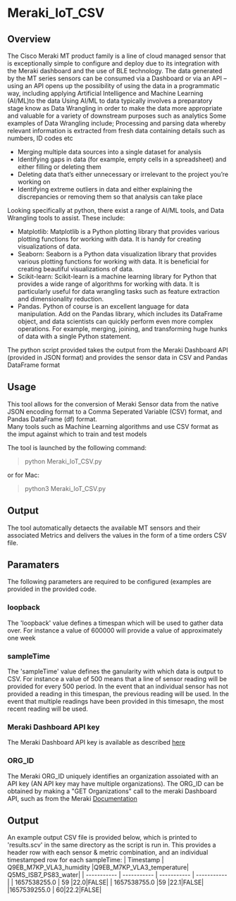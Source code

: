 # Meraki_IoT_CSV
## Overview
The Cisco Meraki MT product family is a line of cloud managed sensor that is exceptionally simple to configure and deploy due to its integration with the Meraki dashboard and the use of BLE technology. The data generated by the MT series sensors can be consumed via a Dashboard or via an API – using an API opens up the possibility of using the data in a programmatic way, including applying Artificial  Intelligence and Machine Learning (AI/ML)to the data
Using AI/ML to data typically involves a preparatory stage know as Data Wrangling in order to make the data more appropriate and valuable for a variety of downstream purposes such as analytics
Some examples of Data Wrangling include;
Processing and parsing data whereby relevant information is extracted from fresh data containing details such as numbers, ID codes etc
- Merging multiple data sources into a single dataset for analysis
- Identifying gaps in data (for example, empty cells in a spreadsheet) and either filling or deleting them
- Deleting data that’s either unnecessary or irrelevant to the project you’re working on
- Identifying extreme outliers in data and either explaining the discrepancies or removing them so that analysis can take place

Looking specifically at python, there exist a range of AI/ML tools, and Data Wrangling tools to assist. These include:


- Matplotlib: Matplotlib is a Python plotting library that provides various plotting functions for working with data. It is handy for creating visualizations of data.
- Seaborn: Seaborn is a Python data visualization library that provides various plotting functions for working with data. It is beneficial for creating beautiful visualizations of data.
- Scikit-learn: Scikit-learn is a machine learning library for Python that provides a wide range of algorithms for working with data. It is particularly useful for data wrangling tasks such as feature extraction and dimensionality reduction.
- Pandas. Python of course is an excellent language for data manipulation. Add on the Pandas library, which includes its DataFrame object, and data scientists can quickly perform even more complex operations. For example, merging, joining, and transforming huge hunks of data with a single Python statement.

The python script provided takes the output from the Meraki Dashboard API (provided in JSON format) and provides the sensor data in CSV and Pandas DataFrame format


## Usage
This tool allows for the conversion of Meraki Sensor data from the native JSON encoding format to a Comma Seperated Variable (CSV) format, and Pandas DataFrame (df) format.  
Many tools such as Machine Learning algorithms and use CSV format as the imput against which to train and test models

The tool is launched by the following command:  
> python Meraki_IoT_CSV.py    

or for Mac:  
> python3 Meraki_IoT_CSV.py 


## Output
The tool automatically detaects the available MT sensors and their associated Metrics and delivers the values in the form of a time orders CSV file.  

## Paramaters
The following parameters are required to be configured (examples are provided in the provided code.

### loopback
The 'loopback' value defines a timespan  which will be used to gather data over. For instance a value of 600000 will provide a value of approximately one week

### sampleTime
The 'sampleTime' value defines the ganularity with which data is output to CSV. For instance a value of 500 means that a line of sensor reading will be provided for every 500 period. In the event that an individual sensor has not provided a reading in this timespan, the previous reading will be used. In the event that multiple readings have been provided in this timesapn, the most recent reading will be used.

### Meraki Dashboard API key
The Meraki Dashboard API key is available as described [here](https://documentation.meraki.com/General_Administration/Other_Topics/Cisco_Meraki_Dashboard_API)

### ORG_ID
The Meraki ORG_ID uniquely identifies an organization assoiated with an API key (AN API key may have multiple organizations). The ORG_ID can be obtained by making a "GET Organizations" call to the meraki Dashboard API, such as from the Meraki [Documentation](https://developer.cisco.com/meraki/api-v1/#!get-organizations)

## Output

An example output CSV file is provided below, which is printed to 'results.scv' in the same directory as the script is run in. This provides a header row with each sensor & metric combination, and an individual timestamped row for each sampleTime:
| Timestamp      | Q9EB_M7KP_VLA3_humidity |Q9EB_M7KP_VLA3_temperature| Q5MS_ISB7_PS83_water|
| ----------- | ----------- | ----------- | ----------- |
| 1657538255.0   | 59       |22.0|FALSE|
| 1657538755.0 |59       |22.1|FALSE|
|1657539255.0 | 60|22.2|FALSE|
